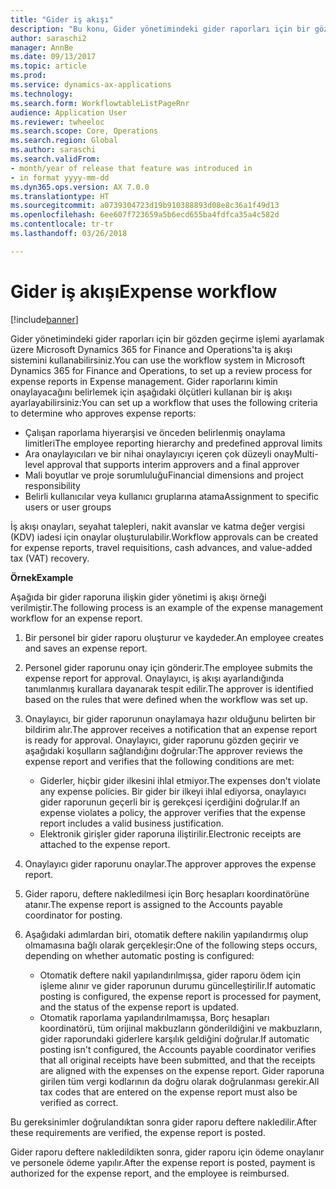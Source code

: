 ```yaml
---
title: "Gider iş akışı"
description: "Bu konu, Gider yönetimindeki gider raporları için bir gözden geçirme işlemini ayarlamak üzere Microsoft Dynamics 365 for Finance and Operations'ta iş akışı sistemini nasıl kullanabileceğinizi açıklar."
author: saraschi2
manager: AnnBe
ms.date: 09/13/2017
ms.topic: article
ms.prod: 
ms.service: dynamics-ax-applications
ms.technology: 
ms.search.form: WorkflowtableListPageRnr
audience: Application User
ms.reviewer: twheeloc
ms.search.scope: Core, Operations
ms.search.region: Global
ms.author: saraschi
ms.search.validFrom:
- month/year of release that feature was introduced in
- in format yyyy-mm-dd
ms.dyn365.ops.version: AX 7.0.0
ms.translationtype: HT
ms.sourcegitcommit: a0739304723d19b910388893d08e8c36a1f49d13
ms.openlocfilehash: 6ee607f723659a5b6ecd655ba4fdfca35a4c582d
ms.contentlocale: tr-tr
ms.lasthandoff: 03/26/2018

---
```


# <a name="expense-workflow"></a><span data-ttu-id="fc054-103">Gider iş akışı</span><span class="sxs-lookup"><span data-stu-id="fc054-103">Expense workflow</span></span>

[!include[banner](../includes/banner.md)]

<span data-ttu-id="fc054-104">Gider yönetimindeki gider raporları için bir gözden geçirme işlemi ayarlamak üzere Microsoft Dynamics 365 for Finance and Operations'ta iş akışı sistemini kullanabilirsiniz.</span><span class="sxs-lookup"><span data-stu-id="fc054-104">You can use the workflow system in Microsoft Dynamics 365 for Finance and Operations, to set up a review process for expense reports in Expense management.</span></span> <span data-ttu-id="fc054-105">Gider raporlarını kimin onaylayacağını belirlemek için aşağıdaki ölçütleri kullanan bir iş akışı ayarlayabilirsiniz:</span><span class="sxs-lookup"><span data-stu-id="fc054-105">You can set up a workflow that uses the following criteria to determine who approves expense reports:</span></span>

- <span data-ttu-id="fc054-106">Çalışan raporlama hiyerarşisi ve önceden belirlenmiş onaylama limitleri</span><span class="sxs-lookup"><span data-stu-id="fc054-106">The employee reporting hierarchy and predefined approval limits</span></span>
- <span data-ttu-id="fc054-107">Ara onaylayıcıları ve bir nihai onaylayıcıyı içeren çok düzeyli onay</span><span class="sxs-lookup"><span data-stu-id="fc054-107">Multi-level approval that supports interim approvers and a final approver</span></span>
- <span data-ttu-id="fc054-108">Mali boyutlar ve proje sorumluluğu</span><span class="sxs-lookup"><span data-stu-id="fc054-108">Financial dimensions and project responsibility</span></span>
- <span data-ttu-id="fc054-109">Belirli kullanıcılar veya kullanıcı gruplarına atama</span><span class="sxs-lookup"><span data-stu-id="fc054-109">Assignment to specific users or user groups</span></span>

<span data-ttu-id="fc054-110">İş akışı onayları, seyahat talepleri, nakit avanslar ve katma değer vergisi (KDV) iadesi için onaylar oluşturulabilir.</span><span class="sxs-lookup"><span data-stu-id="fc054-110">Workflow approvals can be created for expense reports, travel requisitions, cash advances, and value-added tax (VAT) recovery.</span></span>

<span data-ttu-id="fc054-111">**Örnek**</span><span class="sxs-lookup"><span data-stu-id="fc054-111">**Example**</span></span>

<span data-ttu-id="fc054-112">Aşağıda bir gider raporuna ilişkin gider yönetimi iş akışı örneği verilmiştir.</span><span class="sxs-lookup"><span data-stu-id="fc054-112">The following process is an example of the expense management workflow for an expense report.</span></span>

1. <span data-ttu-id="fc054-113">Bir personel bir gider raporu oluşturur ve kaydeder.</span><span class="sxs-lookup"><span data-stu-id="fc054-113">An employee creates and saves an expense report.</span></span>
2. <span data-ttu-id="fc054-114">Personel gider raporunu onay için gönderir.</span><span class="sxs-lookup"><span data-stu-id="fc054-114">The employee submits the expense report for approval.</span></span> <span data-ttu-id="fc054-115">Onaylayıcı, iş akışı ayarlandığında tanımlanmış kurallara dayanarak tespit edilir.</span><span class="sxs-lookup"><span data-stu-id="fc054-115">The approver is identified based on the rules that were defined when the workflow was set up.</span></span>
3. <span data-ttu-id="fc054-116">Onaylayıcı, bir gider raporunun onaylamaya hazır olduğunu belirten bir bildirim alır.</span><span class="sxs-lookup"><span data-stu-id="fc054-116">The approver receives a notification that an expense report is ready for approval.</span></span> <span data-ttu-id="fc054-117">Onaylayıcı, gider raporunu gözden geçirir ve aşağıdaki koşulların sağlandığını doğrular:</span><span class="sxs-lookup"><span data-stu-id="fc054-117">The approver reviews the expense report and verifies that the following conditions are met:</span></span>

    - <span data-ttu-id="fc054-118">Giderler, hiçbir gider ilkesini ihlal etmiyor.</span><span class="sxs-lookup"><span data-stu-id="fc054-118">The expenses don't violate any expense policies.</span></span> <span data-ttu-id="fc054-119">Bir gider bir ilkeyi ihlal ediyorsa, onaylayıcı gider raporunun geçerli bir iş gerekçesi içerdiğini doğrular.</span><span class="sxs-lookup"><span data-stu-id="fc054-119">If an expense violates a policy, the approver verifies that the expense report includes a valid business justification.</span></span>
    - <span data-ttu-id="fc054-120">Elektronik girişler gider raporuna iliştirilir.</span><span class="sxs-lookup"><span data-stu-id="fc054-120">Electronic receipts are attached to the expense report.</span></span>

4. <span data-ttu-id="fc054-121">Onaylayıcı gider raporunu onaylar.</span><span class="sxs-lookup"><span data-stu-id="fc054-121">The approver approves the expense report.</span></span>
5. <span data-ttu-id="fc054-122">Gider raporu, deftere nakledilmesi için Borç hesapları koordinatörüne atanır.</span><span class="sxs-lookup"><span data-stu-id="fc054-122">The expense report is assigned to the Accounts payable coordinator for posting.</span></span>
6. <span data-ttu-id="fc054-123">Aşağıdaki adımlardan biri, otomatik deftere nakilin yapılandırmış olup olmamasına bağlı olarak gerçekleşir:</span><span class="sxs-lookup"><span data-stu-id="fc054-123">One of the following steps occurs, depending on whether automatic posting is configured:</span></span>

    - <span data-ttu-id="fc054-124">Otomatik deftere nakil yapılandırılmışsa, gider raporu ödem için işleme alınır ve gider raporunun durumu güncelleştirilir.</span><span class="sxs-lookup"><span data-stu-id="fc054-124">If automatic posting is configured, the expense report is processed for payment, and the status of the expense report is updated.</span></span>
    - <span data-ttu-id="fc054-125">Otomatik raporlama yapılandırılmamışsa, Borç hesapları koordinatörü, tüm orijinal makbuzların gönderildiğini ve makbuzların, gider raporundaki giderlere karşılık geldiğini doğrular.</span><span class="sxs-lookup"><span data-stu-id="fc054-125">If automatic posting isn't configured, the Accounts payable coordinator verifies that all original receipts have been submitted, and that the receipts are aligned with the expenses on the expense report.</span></span> <span data-ttu-id="fc054-126">Gider raporuna girilen tüm vergi kodlarının da doğru olarak doğrulanması gerekir.</span><span class="sxs-lookup"><span data-stu-id="fc054-126">All tax codes that are entered on the expense report must also be verified as correct.</span></span>

<span data-ttu-id="fc054-127">Bu gereksinimler doğrulandıktan sonra gider raporu deftere nakledilir.</span><span class="sxs-lookup"><span data-stu-id="fc054-127">After these requirements are verified, the expense report is posted.</span></span>

<span data-ttu-id="fc054-128">Gider raporu deftere nakledildikten sonra, gider raporu için ödeme onaylanır ve personele ödeme yapılır.</span><span class="sxs-lookup"><span data-stu-id="fc054-128">After the expense report is posted, payment is authorized for the expense report, and the employee is reimbursed.</span></span>

